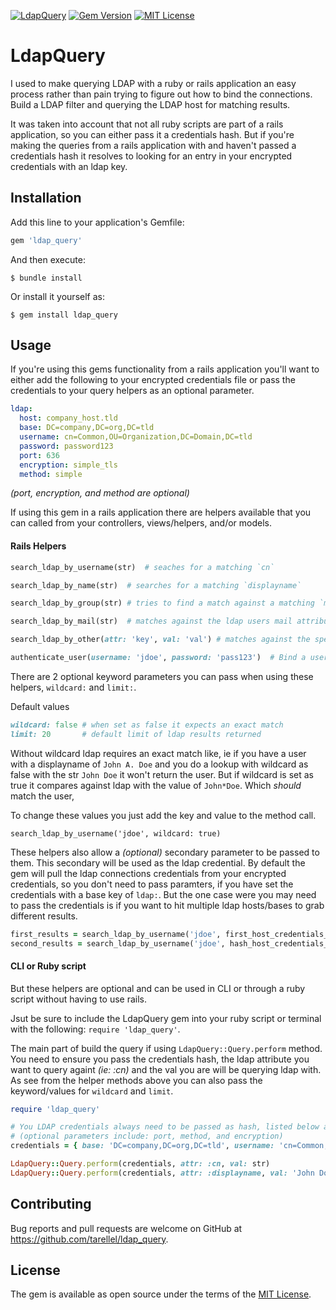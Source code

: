 [![LdapQuery][rubygems-downloads]][rubygems-link]
[![Gem Version][rubygems-version]][rubygems-link]
[![MIT License][license-shield]][license-url]

# LdapQuery

I used to make querying LDAP with a ruby or rails application an easy process rather than pain trying to figure out how to bind the connections. Build a LDAP filter and querying the LDAP host for matching results.

It was taken into account that not all ruby scripts are part of a rails application, so you can either pass it a credentials hash. But if you're making the queries from a rails application with and haven't passed a credentials hash it resolves to looking for an entry in your encrypted credentials with an ldap key.

## Installation

Add this line to your application's Gemfile:

```ruby
gem 'ldap_query'
```

And then execute:

    $ bundle install

Or install it yourself as:

    $ gem install ldap_query

## Usage

If you're using this gems functionality from a rails application you'll want to either add the following to your encrypted credentials file or pass the credentials to your query helpers as an optional parameter.

```yaml
ldap:
  host: company_host.tld
  base: DC=company,DC=org,DC=tld
  username: cn=Common,OU=Organization,DC=Domain,DC=tld
  password: password123
  port: 636
  encryption: simple_tls
  method: simple
```

_(port, encryption, and method are optional)_

If using this gem in a rails application there are helpers available that you can called from your controllers, views/helpers, and/or models.

#### Rails Helpers

```ruby
search_ldap_by_username(str)  # seaches for a matching `cn`

search_ldap_by_name(str)  # searches for a matching `displayname`

search_ldap_by_group(str) # tries to find a match against a matching `memberof`

search_ldap_by_mail(str)  # matches against the ldap users mail attribute

search_ldap_by_other(attr: 'key', val: 'val') # matches against the specified ldap attribute and value

authenticate_user(username: 'jdoe', password: 'pass123')  # Bind a user against the ldap base to authenticate their credentials
```

There are 2 optional keyword parameters you can pass when using these helpers, `wildcard:` and `limit:`.

Default values

```ruby
wildcard: false # when set as false it expects an exact match
limit: 20       # default limit of ldap results returned
```

Without wildcard ldap requires an exact match like, ie if you have a user with a displayname of `John A. Doe` and you do a lookup with wildcard as false with the str `John Doe` it won't return the user. But if wildcard is set as true it compares against ldap with the value of `John*Doe`. Which _should_ match the user,

To change these values you just add the key and value to the method call.

`search_ldap_by_username('jdoe', wildcard: true)`


These helpers also allow a _(optional)_ secondary parameter to be passed to them. This secondary will be used as the ldap credential. By default the gem will pull the ldap connections credentials from your encrypted credentials, so you don't need to pass paramters, if you have set the credentials with a base key of `ldap:`. But the one case were you may need to pass the credentials is if you want to hit multiple ldap hosts/bases to grab different results.

```ruby
first_results = search_ldap_by_username('jdoe', first_host_credentials_hash)
second_results = search_ldap_by_username('jdoe', hash_host_credentials_hash)
```

#### CLI or Ruby script

But these helpers are optional and can be used in CLI or through a ruby script without having to use rails.

Jsut be sure to include the LdapQuery gem into your ruby script or terminal with the following: `require 'ldap_query'`.

The main part of build the query if using `LdapQuery::Query.perform` method. You need to ensure you pass the credentials hash, the ldap attribute you want to query againt _(ie: :cn)_ and the val you are will be querying ldap with. As see from the helper methods above you can also pass the keyword/values for `wildcard` and `limit`.

```ruby
require 'ldap_query'

# You LDAP credentials always need to be passed as hash, listed below are the required parameters
# (optional parameters include: port, method, and encryption)
credentials = { base: 'DC=company,DC=org,DC=tld', username: 'cn=Common,OU=Organization,DC=Domain,DC=tld', password: 'password123', host: 'company.tld' }

LdapQuery::Query.perform(credentials, attr: :cn, val: str)
LdapQuery::Query.perform(credentials, attr: :displayname, val: 'John Doe', limit: 3)
```

## Contributing

Bug reports and pull requests are welcome on GitHub at https://github.com/tarellel/ldap_query.

## License

The gem is available as open source under the terms of the [MIT License](https://opensource.org/licenses/MIT).

[license-shield]: https://img.shields.io/github/license/tarellel/ldap_query.svg?style=flat-square
[license-url]: https://github.com/tarellel/ldap_query/blob/master/LICENSE
[rubygems-downloads]: https://ruby-gem-downloads-badge.herokuapp.com/ldap_query?type=total
[rubygems-link]: https://rubygems.org/gems/ldap_query
[rubygems-version]: https://badge.fury.io/rb/ldap_query.svg